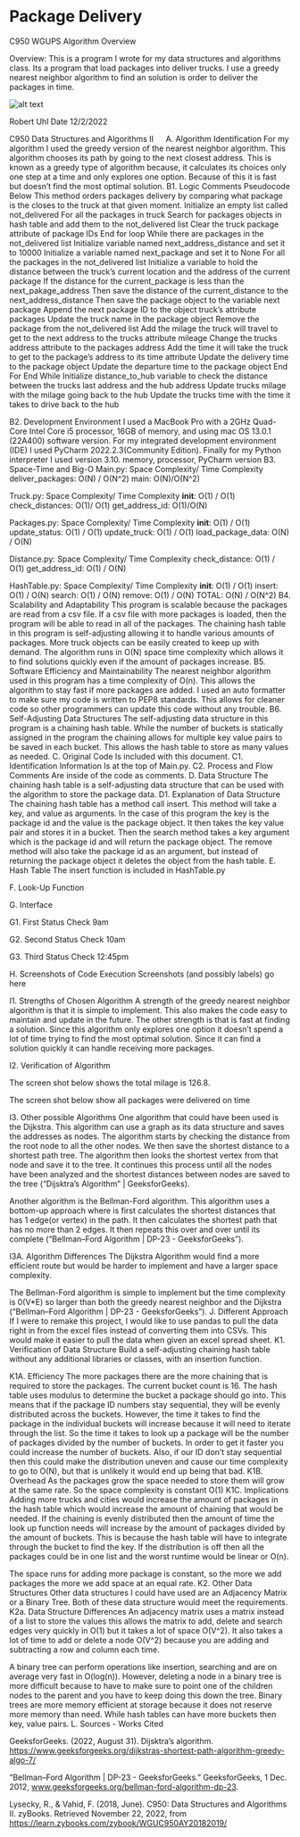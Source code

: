 # Package Delivery
 
 
 






C950 WGUPS Algorithm Overview

Overview: This is a program I wrote for my data structures and algorithms class. Its a program that load packages into deliver trucks. I use a greedy nearest neighbor algorithm to find an solution is order to deliver the packages in time.



![alt text](https://github.com/sudorob0/Package-Delivery/Readme-pics/main-menu.png?raw=true)








Robert Uhl
Date 12/2/2022

C950 Data Structures and Algorithms II
 
A. Algorithm Identification
For my algorithm I used the greedy version of the nearest neighbor algorithm. This algorithm chooses its path by going to the next closest address. This is known as a greedy type of algorithm because, it calculates its choices only one step at a time and only explores one option. Because of this it is fast but doesn’t find the most optimal solution.
B1. Logic Comments
Pseudocode Below
This method orders packages delivery by comparing what package is the closes to the truck at that given moment.
Initialize an empty list called not_delivered
For all the packages in truck
Search for packages objects in hash table and add them to the not_delivered list
Clear the truck package attribute of package IDs
End for loop
While there are packages in the not_delivered list
Initialize variable named next_address_distance and set it to 10000
Initialize a variable named next_package and set it to None
For all the packages in the not_delivered list
Initialize a variable to hold the distance between the truck’s current location and the address of the current package
If the distance for the current_package is less than the next_pakage_address
	Then save the distance of the current_distance to the next_address_distance
	Then save the package object to the variable next package
	Append the next package ID to the object truck’s attribute packages
	Update the truck name in the package object
	Remove the package from the not_delivered list
	Add the milage the truck will travel to get to the next address to the trucks attribute mileage
	Change the trucks address attribute to the packages address
	Add the time it will take the truck to get to the package’s address to its time attribute
	Update the delivery time to the package object
	Update the departure time to the package object
	End For
End While
Initialize distance_to_hub variable to check the distance between the trucks last address and the hub address
Update trucks milage with the milage going back to the hub
Update the trucks time with the time it takes to drive back to the hub 
	

B2. Development Environment
I used a MacBook Pro with a 2GHz Quad-Core Intel Core i5 processor, 16GB of memory, and using mac OS 13.0.1 (22A400) software version.  For my integrated development environment (IDE) I used PyCharm 2022.2.3(Community Edition). Finally for my Python interpreter I used version 3.10. memory, processor, PyCharm version 
B3. Space-Time and Big-O
Main.py: Space Complexity/ Time Complexity
deliver_packages:  O(N) / O(N^2)
main: O(N)/O(N^2)

Truck.py: Space Complexity/ Time Complexity
__init__: O(1) / O(1)
check_distances: O(1)/ O(1)
get_address_id: O(1)/O(N)

Packages.py: Space Complexity/ Time Complexity
__init__: O(1) / O(1)
update_status: O(1) / O(1)
update_truck: O(1) / O(1)
load_package_data: O(N) / O(N)

Distance.py: Space Complexity/ Time Complexity
check_distance: O(1) / O(1)
get_address_id: O(1) / O(N)

HashTable.py: Space Complexity/ Time Complexity
__init__: O(1) / O(1)
insert: O(1) / O(N)
search: O(1) / O(N)
remove: O(1) / O(N)
TOTAL: O(N) / O(N^2)
B4. Scalability and Adaptability
This program is scalable because the packages are read from a csv file. If a csv file with more packages is loaded, then the program will be able to read in all of the packages. The chaining hash table in this program is self-adjusting allowing it to handle various amounts of packages. More truck objects can be easily created to keep up with demand. The algorithm runs in O(N) space time complexity which allows it to find solutions quickly even if the amount of packages increase.
B5. Software Efficiency and Maintainability
The nearest neighbor algorithm used in this program has a time complexity of O(n). This allows the algorithm to stay fast if more packages are added.
I used an auto formatter to make sure my code is written to PEP8 standards. This allows for cleaner code so other programmers can update this code without any trouble.
B6. Self-Adjusting Data Structures
The self-adjusting data structure in this program is a chaining hash table. While the number of buckets is statically assigned in the program the chaining allows for multiple key value pairs to be saved in each bucket. This allows the hash table to store as many values as needed.
C. Original Code
Is included with this document.
C1. Identification Information
Is at the top of Main.py.
C2. Process and Flow Comments
Are inside of the code as comments.
D. Data Structure
The chaining hash table is a self-adjusting data structure that can be used with the algorithm to store the package data.
D1. Explanation of Data Structure
The chaining hash table has a method call insert. This method will take a key, and value as arguments. In the case of this program the key is the package id and the value is the package object. It then takes the key value pair and stores it in a bucket. 
Then the search method takes a key argument which is the package id and will return the package object. The remove method will also take the package id as an argument, but instead of returning the package object it deletes the object from the hash table.
E. Hash Table
The insert function is included in HashTable.py

F. Look-Up Function

 

G. Interface

 

G1. First Status Check
9am
 
G2. Second Status Check
10am
 
G3. Third Status Check
12:45pm 


H. Screenshots of Code Execution
Screenshots (and possibly labels) go here
 
I1. Strengths of Chosen Algorithm
A strength of the greedy nearest neighbor algorithm is that it is simple to implement. This also makes the code easy to maintain and update in the future. The other strength is that is fast at finding a solution. Since this algorithm only explores one option it doesn’t spend a lot of time trying to find the most optimal solution. Since it can find a solution quickly it can handle receiving more packages.

I2. Verification of Algorithm

The screen shot below shows the total milage is 126.8.
 
The screen shot below show all packages were delivered on time
 
I3. Other possible Algorithms
One algorithm that could have been used is the Dijkstra. This algorithm can use a graph as its data structure and saves the addresses as nodes. The algorithm starts by checking the distance from the root node to all the other nodes. We then save the shortest distance to a shortest path tree. The algorithm then looks the shortest vertex from that node and save it to the tree. It continues this process until all the nodes have been analyzed and the shortest distances between nodes are saved to the tree (“Dijsktra’s Algorithm” | GeeksforGeeks).

Another algorithm is the Bellman-Ford algorithm. This algorithm uses a bottom-up approach where is first calculates the shortest distances that has 1 edge(or vertex) in the path. It then calculates the shortest path that has no more than 2 edges. It then repeats this over and over until its complete (“Bellman–Ford Algorithm | DP-23 - GeeksforGeeks”). 

I3A. Algorithm Differences
The Dijkstra Algorithm would find a more efficient route but would be harder to implement and have a larger space complexity.

The Bellman-Ford algorithm is simple to implement but the time complexity is 0(V*E) so larger than both the greedy nearest neighbor and the Dijkstra (“Bellman–Ford Algorithm | DP-23 - GeeksforGeeks”).
J. Different Approach
If I were to remake this project, I would like to use pandas to pull the data right in from the excel files instead of converting them into CSVs. This would make it easier to pull the data when given an excel spread sheet.
K1. Verification of Data Structure
Build a self-adjusting chaining hash table without any additional libraries or classes, with an insertion function.

K1A. Efficiency
The more packages there are the more chaining that is required to store the packages. The current bucket count is 16. The hash table uses modulus to determine the bucket a package should go into. This means that if the package ID numbers stay sequential, they will be evenly distributed across the buckets. However, the time it takes to find the package in the individual buckets will increase because it will need to iterate through the list. So the time it takes to look up a package will be the number of packages divided by the number of buckets. In order to get it faster you could increase the number of buckets. Also, if our ID don’t stay sequential then this could make the distribution uneven and cause our time complexity to go to O(N), but that is unlikely it would end up being that bad.
K1B. Overhead
As the packages grow the space needed to store them will grow at the same rate. So the space complexity is constant O(1)
K1C. Implications
Adding more trucks and cities would increase the amount of packages in the hash table which would increase the amount of chaining that would be needed. If the chaining is evenly distributed then the amount of time the look up function needs will increase by the amount of packages divided by the amount of buckets. This is because the hash table will have to integrate through the bucket to find the key. If the distribution is off then all the packages could be in one list and the worst runtime would be linear or O(n).

The space runs for adding more package is constant, so the more we add packages the more we add space at an equal rate.
K2. Other Data Structures
Other data structures I could have used are an Adjacency Matrix or a Binary Tree. Both of these data structure would meet the requirements.
K2a. Data Structure Differences
An adjacency matrix uses a matrix instead of a list to store the values this allows the matrix to add, delete and search edges very quickly in O(1) but it takes a lot of space O(V^2). It also takes a lot of time to add or delete a node O(V^2) because you are adding and subtracting a row and column each time.

A binary tree can perform operations like insertion, searching and are on average very fast in O(log(n)). However, deleting a node in a binary tree is more difficult because to have to make sure to point one of the children nodes to the parent and you have to keep doing this down the tree. Binary trees are more memory efficient at storage because it does not reserve more memory than need. While hash tables can have more buckets then key, value pairs.
L. Sources - Works Cited

GeeksforGeeks. (2022, August 31). Dijsktra’s algorithm. https://www.geeksforgeeks.org/dijkstras-shortest-path-algorithm-greedy-algo-7/

“Bellman–Ford Algorithm | DP-23 - GeeksforGeeks.” GeeksforGeeks, 1 Dec. 2012, www.geeksforgeeks.org/bellman-ford-algorithm-dp-23.

Lysecky, R., & Vahid, F. (2018, June). C950: Data Structures and Algorithms II. zyBooks.
Retrieved November 22, 2022, from  https://learn.zybooks.com/zybook/WGUC950AY20182019/

